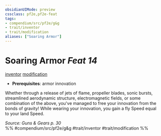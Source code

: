 ```yaml
---
obsidianUIMode: preview
cssclass: pf2e,pf2e-feat
tags:
- compendium/src/pf2e/g&g
- trait/inventor
- trait/modification
aliases: ["Soaring Armor"]
---
```

# Soaring Armor  *Feat 14*  
[inventor](/rules/traits/inventor-g-g.md)  [modification](/rules/traits/modification-g-g.md)  

- **Prerequisites**: armor innovation

Whether through a release of jets of flame, propeller blades, sonic bursts, streamlined aerodynamic structure, electromagnetic fields, or some combination of the above, you've managed to free your innovation from the bonds of gravity! While wearing your innovation, you gain a fly Speed equal to your land Speed.

*Source: Guns & Gears p. 30*  
%% #compendium/src/pf2e/g&g #trait/inventor #trait/modification %%